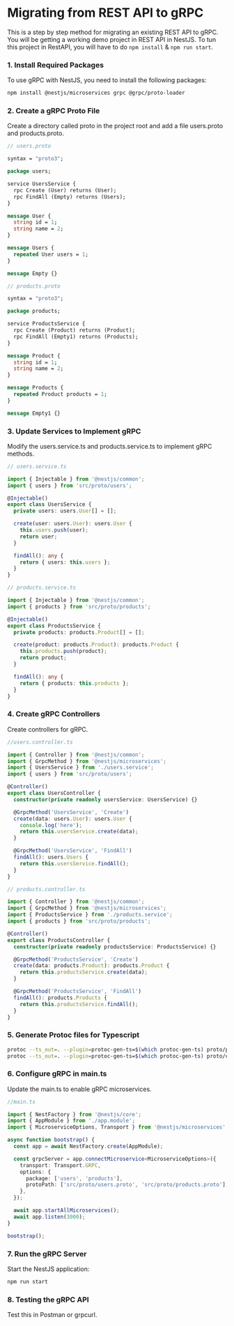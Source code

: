 # Migrating from REST API to gRPC

This is a step by step method for migrating an existing REST API to gRPC. You will be getting a working demo project in REST API in NestJS. To tun this project in RestAPI, you will have to do `npm install` & `npm run start`.

### 1. Install Required Packages
To use gRPC with NestJS, you need to install the following packages:

```bash
npm install @nestjs/microservices grpc @grpc/proto-loader
```

### 2. Create a gRPC Proto File
Create a directory called proto in the project root and add a file users.proto and products.proto.

```protobuf
// users.proto

syntax = "proto3";

package users;

service UsersService {
  rpc Create (User) returns (User);
  rpc FindAll (Empty) returns (Users);
}

message User {
  string id = 1;
  string name = 2;
}

message Users {
  repeated User users = 1;
}

message Empty {}

```

```protobuf
// products.proto

syntax = "proto3";

package products;

service ProductsService {
  rpc Create (Product) returns (Product);
  rpc FindAll (Empty1) returns (Products);
}

message Product {
  string id = 1;
  string name = 2;
}

message Products {
  repeated Product products = 1;
}

message Empty1 {}

```

### 3. Update Services to Implement gRPC
Modify the users.service.ts and products.service.ts to implement gRPC methods.

```typescript
// users.service.ts

import { Injectable } from '@nestjs/common';
import { users } from 'src/proto/users';

@Injectable()
export class UsersService {
  private users: users.User[] = [];

  create(user: users.User): users.User {
    this.users.push(user);
    return user;
  }

  findAll(): any {
    return { users: this.users };
  }
}

```

```typescript
// products.service.ts

import { Injectable } from '@nestjs/common';
import { products } from 'src/proto/products';

@Injectable()
export class ProductsService {
  private products: products.Product[] = [];

  create(product: products.Product): products.Product {
    this.products.push(product);
    return product;
  }

  findAll(): any {
    return { products: this.products };
  }
}

```

### 4. Create gRPC Controllers
Create controllers for gRPC.

```typescript
//users.controller.ts

import { Controller } from '@nestjs/common';
import { GrpcMethod } from '@nestjs/microservices';
import { UsersService } from './users.service';
import { users } from 'src/proto/users';

@Controller()
export class UsersController {
  constructor(private readonly usersService: UsersService) {}

  @GrpcMethod('UsersService', 'Create')
  create(data: users.User): users.User {
    console.log('here');
    return this.usersService.create(data);
  }

  @GrpcMethod('UsersService', 'FindAll')
  findAll(): users.Users {
    return this.usersService.findAll();
  }
}
```

```typescript
// products.controller.ts

import { Controller } from '@nestjs/common';
import { GrpcMethod } from '@nestjs/microservices';
import { ProductsService } from './products.service';
import { products } from 'src/proto/products';

@Controller()
export class ProductsController {
  constructor(private readonly productsService: ProductsService) {}

  @GrpcMethod('ProductsService', 'Create')
  create(data: products.Product): products.Product {
    return this.productsService.create(data);
  }

  @GrpcMethod('ProductsService', 'FindAll')
  findAll(): products.Products {
    return this.productsService.findAll();
  }
}

```

### 5. Generate Protoc files for Typescript

```bash
protoc --ts_out=. --plugin=protoc-gen-ts=$(which protoc-gen-ts) proto/products.proto
protoc --ts_out=. --plugin=protoc-gen-ts=$(which protoc-gen-ts) proto/users.proto
```

### 6. Configure gRPC in main.ts
Update the main.ts to enable gRPC microservices.

```typescript
//main.ts

import { NestFactory } from '@nestjs/core';
import { AppModule } from './app.module';
import { MicroserviceOptions, Transport } from '@nestjs/microservices';

async function bootstrap() {
  const app = await NestFactory.create(AppModule);

  const grpcServer = app.connectMicroservice<MicroserviceOptions>({
    transport: Transport.GRPC,
    options: {
      package: ['users', 'products'],
      protoPath: ['src/proto/users.proto', 'src/proto/products.proto'],
    },
  });

  await app.startAllMicroservices();
  await app.listen(3000);
}

bootstrap();
```

### 7. Run the gRPC Server
Start the NestJS application:

```bash
npm run start
```

### 8. Testing the gRPC API
Test this in Postman or grpcurl.